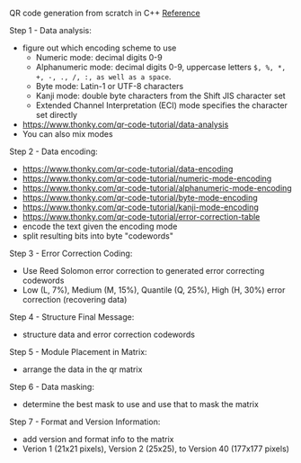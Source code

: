 QR code generation from scratch in C++
[Reference](https://www.thonky.com/qr-code-tutorial)

Step 1 - Data analysis:
- figure out which encoding scheme to use
    - Numeric mode: decimal digits 0-9
    - Alphanumeric mode: decimal digits 0-9, uppercase letters `$, %, *, +, -, ., /, :, as well as a space`.
    - Byte mode: Latin-1 or UTF-8 characters
    - Kanji mode: double byte characters from the Shift JIS character set
    - Extended Channel Interpretation (ECI) mode specifies the character set directly
- https://www.thonky.com/qr-code-tutorial/data-analysis
- You can also mix modes

Step 2 - Data encoding:
- https://www.thonky.com/qr-code-tutorial/data-encoding
- https://www.thonky.com/qr-code-tutorial/numeric-mode-encoding
- https://www.thonky.com/qr-code-tutorial/alphanumeric-mode-encoding
- https://www.thonky.com/qr-code-tutorial/byte-mode-encoding
- https://www.thonky.com/qr-code-tutorial/kanji-mode-encoding
- https://www.thonky.com/qr-code-tutorial/error-correction-table
- encode the text given the encoding mode
- split resulting bits into byte "codewords"

Step 3 - Error Correction Coding:
- Use Reed Solomon error correction to generated error correcting codewords
- Low (L, 7%), Medium (M, 15%), Quantile (Q, 25%), High (H, 30%) error correction (recovering data)

Step 4 - Structure Final Message:
- structure data and error correction codewords

Step 5 - Module Placement in Matrix:
- arrange the data in the qr matrix

Step 6 - Data masking:
- determine the best mask to use and use that to mask the matrix

Step 7 - Format and Version Information:
- add version and format info to the matrix
- Verion 1 (21x21 pixels), Version 2 (25x25), to Version 40 (177x177 pixels)
